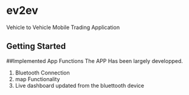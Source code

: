 # ev2ev

Vehicle to Vehicle Mobile Trading Application



## Getting Started


##Implemented App Functions
The APP Has been largely developped.
1. Bluetooth Connection
2. map Functionality
3. Live dashboard updated from the bluettooth device
